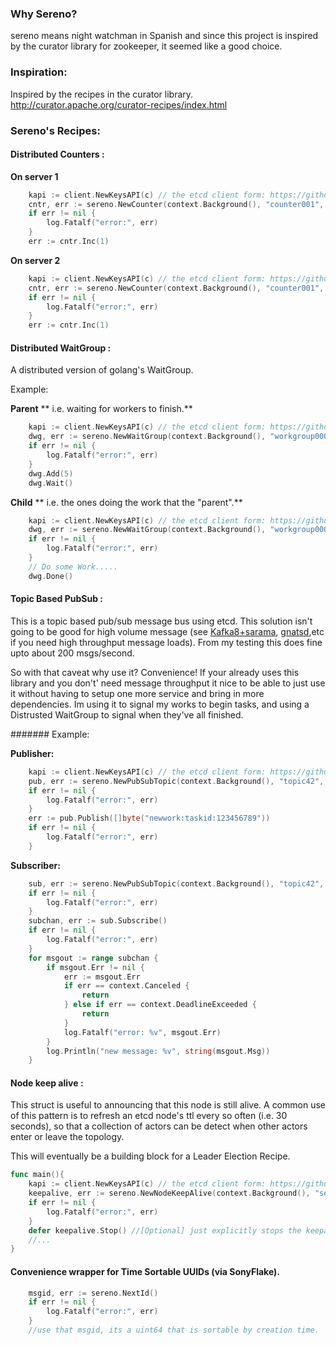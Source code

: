 

### Why Sereno?

sereno means night watchman in Spanish and since this project is inspired by the curator library for zookeeper, it seemed like a good choice. 

### Inspiration:

Inspired by the recipes in the curator library.  http://curator.apache.org/curator-recipes/index.html


### Sereno's Recipes:

#### Distributed Counters :

**On server 1**
```go
	kapi := client.NewKeysAPI(c) // the etcd client form: https://github.com/coreos/etcd/tree/master/client
	cntr, err := sereno.NewCounter(context.Background(), "counter001", kapi)
	if err != nil {
		log.Fatalf("error:", err)
	}
	err := cntr.Inc(1)
```

**On server 2**
```go
	kapi := client.NewKeysAPI(c) // the etcd client form: https://github.com/coreos/etcd/tree/master/client
	cntr, err := sereno.NewCounter(context.Background(), "counter001", kapi)
	if err != nil {
		log.Fatalf("error:", err)
	}
	err := cntr.Inc(1)
```

#### Distributed WaitGroup :

A distributed version of golang's WaitGroup.  

Example:


**Parent**
**  i.e. waiting for workers to finish.**
```go
	kapi := client.NewKeysAPI(c) // the etcd client form: https://github.com/coreos/etcd/tree/master/client
	dwg, err := sereno.NewWaitGroup(context.Background(), "workgroup0001", kapi)
	if err != nil {
		log.Fatalf("error:", err)
	}
	dwg.Add(5)
	dwg.Wait()
```
**Child**
**  i.e. the ones doing the work that the "parent".**
```go
	kapi := client.NewKeysAPI(c) // the etcd client form: https://github.com/coreos/etcd/tree/master/client
	dwg, err := sereno.NewWaitGroup(context.Background(), "workgroup0001", kapi)
	if err != nil {
		log.Fatalf("error:", err)
	}
	// Do some Work.....
	dwg.Done()
```

#### Topic Based PubSub :

This is a topic based pub/sub message bus using etcd.  This solution isn't going to be good for high volume message (see [Kafka8+sarama](https://github.com/Shopify/sarama), [gnatsd](https://github.com/nats-io/gnatsd),etc if you need high throughput message loads).  From my testing this does fine upto about 200 msgs/second.  

So with that caveat why use it? Convenience!   If your already uses this library and you don't' need message throughput it nice to be able to just use it without having to setup one more service and bring in more dependencies.  Im using it to signal my works to begin tasks, and using a Distrusted WaitGroup to signal when they've all finished. 

####### Example:

**Publisher:**

```go
	kapi := client.NewKeysAPI(c) // the etcd client form: https://github.com/coreos/etcd/tree/master/client
	pub, err := sereno.NewPubSubTopic(context.Background(), "topic42", kapi)
	if err != nil {
		log.Fatalf("error:", err)
	}
	err := pub.Publish([]byte("newwork:taskid:123456789"))
	if err != nil {
		log.Fatalf("error:", err)
	}

```

**Subscriber:**

```go
    sub, err := sereno.NewPubSubTopic(context.Background(), "topic42", kapi)
	if err != nil {
		log.Fatalf("error:", err)
	}
	subchan, err := sub.Subscribe()
	if err != nil {
		log.Fatalf("error:", err)
	}
	for msgout := range subchan {
		if msgout.Err != nil {
			err := msgout.Err
			if err == context.Canceled {
				return
			} else if err == context.DeadlineExceeded {
				return
			}
			log.Fatalf("error: %v", msgout.Err)
		}
		log.Println("new message: %v", string(msgout.Msg))
	}
```


#### Node keep alive :

This struct is useful to announcing that this node is still alive.  A common use of this pattern is to refresh an etcd node's ttl every so often (i.e. 30 seconds), so that a collection of actors can be detect when other actors enter or leave the topology.    

This will eventually be a building block for a Leader Election Recipe. 

```go
func main(){
	kapi := client.NewKeysAPI(c) // the etcd client form: https://github.com/coreos/etcd/tree/master/client
	keepalive, err := sereno.NewNodeKeepAlive(context.Background(), "service/api/node0001", 30*time.Second, kapi)
	if err != nil {
		log.Fatalf("error:", err)
	}
	defer keepalive.Stop() //[Optional] just explicitly stops the keepalive, not really needed if your going to exit though...   
	//... 
}
```

#### Convenience wrapper for Time Sortable UUIDs (via SonyFlake).  

```go
	msgid, err := sereno.NextId()
	if err != nil {
		log.Fatalf("error:", err)
	}
	//use that msgid, its a uint64 that is sortable by creation time.  see [SonyFlake](https://github.com/sony/sonyflake)
```
